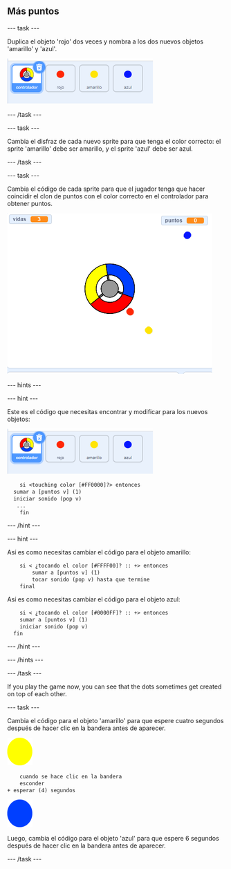## Más puntos

\--- task \---

Duplica el objeto 'rojo' dos veces y nombra a los dos nuevos objetos 'amarillo' y 'azul'.

![captura de pantalla](images/dots-more-dots.png)

\--- /task \---

\--- task \---

Cambia el disfraz de cada nuevo sprite para que tenga el color correcto: el sprite 'amarillo' debe ser amarillo, y el sprite 'azul' debe ser azul.

\--- /task \---

\--- task \---

Cambia el código de cada sprite para que el jugador tenga que hacer coincidir el clon de puntos con el color correcto en el controlador para obtener puntos.

![captura de pantalla](images/dots-all-test.png)

\--- hints \---

\--- hint \---

Este es el código que necesitas encontrar y modificar para los nuevos objetos:

![captura de pantalla](images/dots-more-dots.png)

```blocks3
    si <touching color [#FF0000]?> entonces 
  sumar a [puntos v] (1)
  iniciar sonido (pop v)
   ...
    fin
```

\--- /hint \---

\--- hint \---

Así es como necesitas cambiar el código para el objeto amarillo:

```blocks3
    si < ¿tocando el color [#FFFF00]? :: +> entonces
        sumar a [puntos v] (1)
        tocar sonido (pop v) hasta que termine
    final
```

Así es como necesitas cambiar el código para el objeto azul:

```blocks3
    si < ¿tocando el color [#0000FF]? :: +> entonces 
    sumar a [puntos v] (1)
    iniciar sonido (pop v)
  fin
```

\--- /hint \---

\--- /hints \---

\--- /task \---

If you play the game now, you can see that the dots sometimes get created on top of each other.

\--- task \---

Cambia el código para el objeto 'amarillo' para que espere cuatro segundos después de hacer clic en la bandera antes de aparecer.

![Punto amarillo](images/yellow-sprite.png)

```blocks3
    cuando se hace clic en la bandera
    esconder
+ esperar (4) segundos
```

![Punto azul](images/blue-sprite.png)

Luego, cambia el código para el objeto 'azul' para que espere 6 segundos después de hacer clic en la bandera antes de aparecer.

\--- /task \---
